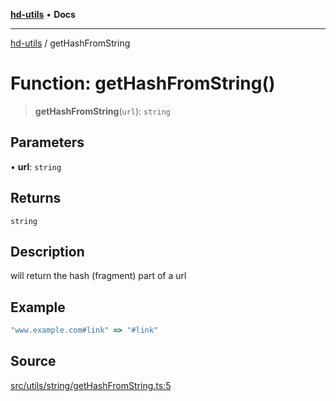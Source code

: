 [**hd-utils**](../README.md) • **Docs**

***

[hd-utils](../globals.md) / getHashFromString

# Function: getHashFromString()

> **getHashFromString**(`url`): `string`

## Parameters

• **url**: `string`

## Returns

`string`

## Description

will return the hash (fragment) part of a url

## Example

```ts
"www.example.com#link" => "#link"
```

## Source

[src/utils/string/getHashFromString.ts:5](https://github.com/AhmadHddad/h-utils/blob/f7bb9ae71f981ffef49079271b9540862594b7e6/src/utils/string/getHashFromString.ts#L5)
